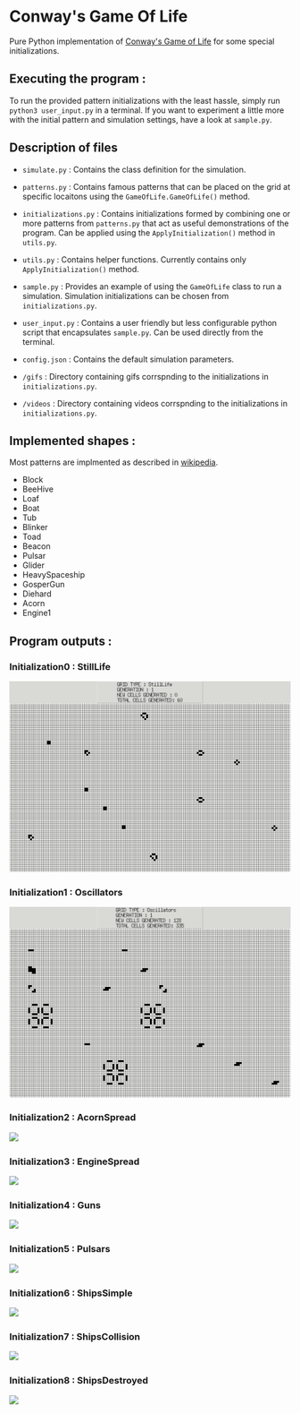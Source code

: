 # Conway's Game Of Life

Pure Python implementation of [Conway's Game of Life](https://en.wikipedia.org/wiki/Conway%27s_Game_of_Life) for some special initializations.

## Executing the program : 

To run the provided pattern initializations with the least hassle, simply run `python3 user_input.py` in a terminal.
If you want to experiment a little more with the initial pattern and simulation settings, have a look at `sample.py`.

## Description of files

- `simulate.py`  	: Contains the class definition for the simulation.

- `patterns.py` 	: Contains famous patterns that can be placed on the grid at specific locaitons using the `GameOfLife.GameOfLife()` method.

- `initializations.py` : Contains initializations formed by combining one or more patterns from `patterns.py` that act as useful demonstrations of the program. Can be applied using the `ApplyInitialization()` method in `utils.py`.

- `utils.py` : Contains helper functions. Currently contains only `ApplyInitialization()` method.

- `sample.py` : Provides an example of using the `GameOfLife` class to run a simulation. Simulation initializations can be chosen from `initializations.py`.

- `user_input.py` : Contains a user friendly but less configurable python script that encapsulates `sample.py`. Can be used directly from the terminal.

- `config.json` : Contains the default simulation parameters.

- `/gifs` : Directory containing gifs corrspnding to the initializations in `initializations.py`.

- `/videos` : Directory containing videos corrspnding to the initializations in `initializations.py`.


## Implemented shapes :

Most patterns are implmented as described in [wikipedia](https://en.wikipedia.org/wiki/Conway%27s_Game_of_Life#Examples_of_patterns).

- Block
- BeeHive
- Loaf
- Boat
- Tub
- Blinker
- Toad
- Beacon
- Pulsar
- Glider
- HeavySpaceship
- GosperGun
- Diehard
- Acorn
- Engine1


## Program outputs : 

### Initialization0 : StillLife
  ![](/gifs/gif_0.gif)

### Initialization1 : Oscillators
 ![](/gifs/gif_1.gif)
 
### Initialization2 : AcornSpread
 ![](/gifs/gif_2.gif)
 
### Initialization3 : EngineSpread
 ![](/gifs/gif_3.gif)
 
### Initialization4 : Guns
 ![](/gifs/gif_4.gif)
 
### Initialization5 : Pulsars
 ![](/gifs/gif_5.gif)
 
### Initialization6 : ShipsSimple
 ![](/gifs/gif_6.gif)
 
### Initialization7 : ShipsCollision
 ![](/gifs/gif_7.gif)
 
### Initialization8 : ShipsDestroyed
 ![](/gifs/gif_8.gif)

